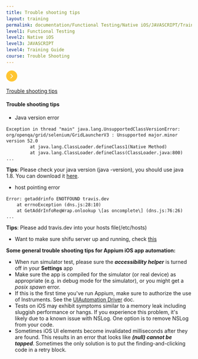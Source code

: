 ```yaml
---
title: Trouble shooting tips
layout: training
permalink: documentation/Functional Testing/Native iOS/JAVASCRIPT/Training Guide/Trouble Shooting/Trouble shooting tips
level1: Functional Testing
level2: Native iOS
level3: JAVASCRIPT
level4: Training Guide
course: Trouble Shooting
---
```

<div class="sidebar">
<div class="training-doc-link">
<div class ="training-doc-link-left">
<img class="training-doc-link-left__img" src="/images/training/actived.png" srcset="/images/training/actived@2x.png 2x, /images/training/actived@3x.png 3x" /></div>
<p class="training-doc-link__text">
<a class="training-doc-link__text-current" href="./Trouble shooting tips">Trouble shooting tips</a></p>
</div>
</div>
<div class="training-doc-nav-btn">
</div>
<div class="training-content markdown">
<h4>Trouble shooting tips</h4>
<ul>
<li>Java version error</li>
</ul>
<pre><code class="language-bash">Exception in thread &quot;main&quot; java.lang.UnsupportedClassVersionError: org/openqa/grid/selenium/GridLauncherV3 : Unsupported major.minor version 52.0
         at java.lang.ClassLoader.defineClass1(Native Method)
         at java.lang.ClassLoader.defineClass(ClassLoader.java:800)
...
</code></pre>
<p><strong>Tips</strong>: Please check your java version (java -version), you should use java 1.8. You can download it <a href="http://www.oracle.com/technetwork/java/javase/downloads/jdk8-downloads-2133151.html">here</a>.</p>
<ul>
<li>host pointing error</li>
</ul>
<pre><code class="language-bash">Error: getaddrinfo ENOTFOUND travis.dev
    at errnoException (dns.js:28:10)
    at GetAddrInfoReqWrap.onlookup \[as oncomplete\] (dns.js:76:26)
...
</code></pre>
<p><strong>Tips</strong>: Please add travis.dev into your hosts file(/etc/hosts)</p>
<ul>
<li>Want to make sure shifu server up and running, check <a href="http://localhost:12000/shifu">this</a></li>
</ul>
<p><strong>Some general trouble shooting tips for Appium iOS app automation:</strong></p>
<ul>
<li>When run simulator test, please sure the <strong><em>accessibility helper</em></strong> is turned off in your <strong>Settings</strong> app</li>
<li>Make sure the app is compiled for the simulator (or real device) as appropriate (e.g. in debug mode for the simulator), or you might get a  <em>posix spawn</em>  error.</li>
<li>If this is the first time you've run Appium, make sure to authorize the use of Instruments. See the  <a href="http://appium.io/docs/en/drivers/ios-uiautomation/index.html">UIAutomation Driver</a>  doc.</li>
<li>Tests on iOS may exhibit symptoms similar to a memory leak including sluggish performance or hangs. If you experience this problem, it's likely due to a known issue with NSLog. One option is to remove NSLog from your code.</li>
<li>Sometimes iOS UI elements become invalidated milliseconds after they are found. This results in an error that looks like <strong><em>(null) cannot be tapped</em></strong>. Sometimes the only solution is to put the finding-and-clicking code in a retry block.</li>
</ul>
</div>
<div class="training-doc-nav-btn">
</div>
